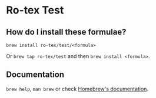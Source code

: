 # Ro-tex Test

## How do I install these formulae?

`brew install ro-tex/test/<formula>`

Or `brew tap ro-tex/test` and then `brew install <formula>`.

## Documentation

`brew help`, `man brew` or check [Homebrew's documentation](https://docs.brew.sh).
